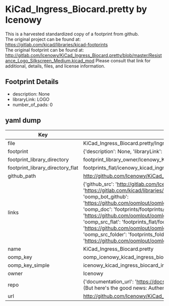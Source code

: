 # KiCad_Ingress_Biocard.pretty by Icenowy  
This is a harvested standardized copy of a footprint from github.  
The original project can be found at:  
https://gitlab.com/kicad/libraries/kicad-footprints  
The original footprint can be found at:
http://gitlab.com/Icenowy/KiCad_Ingress_Biocard.pretty/blob/master/Resistance_Logo_Silkscreen_Medium.kicad_mod
Please consult that link for additional, details, files, and license information.  
## Footprint Details
* description: None  
* libraryLink: LOGO  
* number_of_pads: 0  
## yaml dump  
| Key | Value |  
| --- | --- |  
| file | KiCad_Ingress_Biocard.pretty/Ingress_Logo_Mask_Medium.kicad_mod |  
| footprint | {'description': None, 'libraryLink': 'LOGO', 'number_of_pads': 0} |  
| footprint_library_directory | footprint_library_owner/Icenowy_KiCad_Ingress_Biocard.pretty |  
| footprint_library_directory_flat | footprints_flat/icenowy_kicad_ingress_biocard_ingress_logo_mask_medium/working |  
| github_path | http://github.com/Icenowy/KiCad_Ingress_Biocard.pretty/blob/master/Ingress_Logo_Mask_Medium.kicad_mod |  
| links | {'github_src': 'http://gitlab.com/Icenowy/KiCad_Ingress_Biocard.pretty/blob/master/Resistance_Logo_Silkscreen_Medium.kicad_mod', 'github_src_repo': 'https://gitlab.com/kicad/libraries/kicad-footprints', 'oomp_bot': 'footprints/icenowy_kicad_ingress_biocard_ingress_logo_mask_medium/working', 'oomp_bot_github': 'https://github.com/oomlout/oomlout_oomp_footprint_bot/tree/main/footprints/icenowy_kicad_ingress_biocard_ingress_logo_mask_medium/working', 'oomp_doc': 'footprints/footprints/Icenowy/KiCad_Ingress_Biocard/Ingress_Logo_Mask_Medium/working/', 'oomp_doc_github': 'https://github.com/oomlout/oomlout_oomp_footprint_doc/tree/main/footprints/footprints/Icenowy/KiCad_Ingress_Biocard/Ingress_Logo_Mask_Medium/working', 'oomp_src_flat': 'footprints_flat/footprints_flat/icenowy_kicad_ingress_biocard_ingress_logo_mask_medium/working', 'oomp_src_flat_github': 'https://github.com/oomlout/oomlout_oomp_footprint_src/tree/main/footprints_flat/icenowy_kicad_ingress_biocard_ingress_logo_mask_medium/working', 'oomp_src_folder': 'footprints_folder/footprints_folder/Icenowy/KiCad_Ingress_Biocard/Ingress_Logo_Mask_Medium/working', 'oomp_src_folder_github': 'https://github.com/oomlout/oomlout_oomp_footprint_src/tree/main/footprints_folder/Icenowy/KiCad_Ingress_Biocard/Ingress_Logo_Mask_Medium/working'} |  
| name | KiCad_Ingress_Biocard.pretty |  
| oomp_key | oomp_icenowy_kicad_ingress_biocard_ingress_logo_mask_medium |  
| oomp_key_simple | icenowy_kicad_ingress_biocard_ingress_logo_mask_medium |  
| owner | Icenowy |  
| repo | {'documentation_url': 'https://docs.github.com/rest/overview/resources-in-the-rest-api#rate-limiting', 'message': "API rate limit exceeded for 84.66.173.59. (But here's the good news: Authenticated requests get a higher rate limit. Check out the documentation for more details.)"} |  
| url | http://github.com/Icenowy/KiCad_Ingress_Biocard.pretty |  

